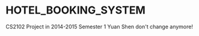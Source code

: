 HOTEL_BOOKING_SYSTEM
=====================================================
CS2102 Project in 2014-2015 Semester 1
Yuan Shen don't change anymore!
